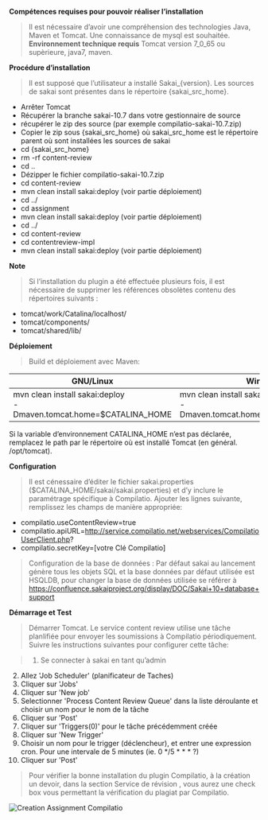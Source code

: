 **Compétences requises pour pouvoir réaliser l’installation**
> Il est nécessaire d’avoir une compréhension des technologies Java, Maven et Tomcat. Une connaissance de mysql est souhaitée.
**Environnement technique requis**
> Tomcat version 7_0_65 ou supèrieure, java7, maven. 

**Procédure d’installation**
> Il est supposé que l’utilisateur a installé Sakai_{version}. Les sources de sakai sont présentes dans le répertoire {sakai_src_home}.<br/>
*	Arrêter Tomcat
* Récupérer la branche sakai-10.7 dans votre gestionnaire de source
* récupérer le zip des source (par exemple compilatio-sakai-10.7.zip)
* Copier le zip sous {sakai_src_home} où sakai_src_home est le répertoire parent où sont installées les sources de sakai
* cd {sakai_src_home}
* rm -rf content-review
* cd ..
* Dézipper le fichier compilatio-sakai-10.7.zip
* cd content-review
* mvn clean install sakai:deploy (voir partie déploiement)
* cd ../
* cd assignment
* mvn clean install sakai:deploy (voir partie déploiement)
* cd ../
* cd content-review
* cd contentreview-impl
* mvn clean install sakai:deploy (voir partie déploiement)

**Note**
>Si l’installation du plugin a été effectuée plusieurs fois, il est nécessaire de supprimer les références obsolètes contenu des répertoires suivants : 
* tomcat/work/Catalina/localhost/
* tomcat/components/
* tomcat/shared/lib/

**Déploiement**
> Build et déploiement avec Maven:
> 
GNU/Linux | Windows
--------- | -------
mvn clean install sakai:deploy<br/> -Dmaven.tomcat.home=$CATALINA_HOME | mvn clean install sakai:deploy<br/> -Dmaven.tomcat.home=%CATALINA_HOME%


Si la variable d’environnement CATALINA_HOME n’est pas déclarée, remplacez le path par le répertoire où est installé Tomcat (en général. /opt/tomcat).


**Configuration**
>Il est cénessaire d’éditer le fichier sakai.properties ($CATALINA_HOME/sakai/sakai.properties) et d’y inclure le paramétrage spécifique à Compilatio. Ajouter les lignes suivante, remplissez les champs de manière appropriée:
* compilatio.useContentReview=true
* compilatio.apiURL=http://service.compilatio.net/webservices/CompilatioUserClient.php?
* compilatio.secretKey=[votre Clé Compilatio]

> Configuration de la base de données : Par défaut sakai au lancement génère tous les objets SQL et la base données par défaut utilisée est HSQLDB, pour changer la base de données utilisée se référer à https://confluence.sakaiproject.org/display/DOC/Sakai+10+database+support

**Démarrage et Test**
>Démarrer Tomcat. Le service content review utilise une tâche planlifiée  pour envoyer les soumissions à Compilatio périodiquement. Suivre les instructions suivantes pour configurer cette tâche:

>1. Se connecter à sakai en tant qu’admin
2. Allez  'Job Scheduler' (planificateur de Taches)
3. Cliquer sur 'Jobs'
4. Cliquer sur 'New job'
5. Selectionner 'Process Content Review Queue' dans la liste déroulante et choisir un nom pour le nom de la tâche
6. Cliquer sur 'Post'
7. Cliquer sur 'Triggers(0)' pour le tâche précédemment créée
8. Cliquer sur 'New Trigger'
9. Choisir un nom pour le trigger (déclencheur), et entrer une expression cron. Pour une intervale de 5 minutes (ie. 0 */5 * * * ?)
10. Cliquer sur 'Post'

>Pour vérifier la bonne installation du plugin Compilatio, à la création un devoir, dans la section Service de révision , vous aurez une check box vous permettant la vérification du plagiat par Compilatio.


![Creation Assignment Compilatio](http://ludicolo.compilatio.net/imagecompilatio.jpg)
